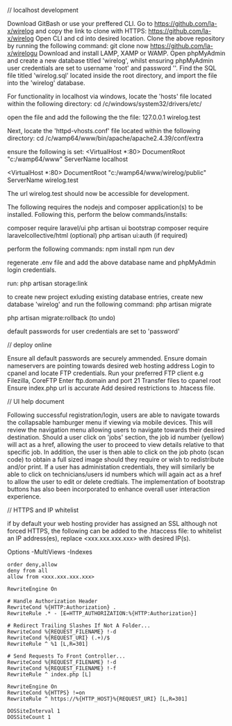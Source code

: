 // localhost development

Download GitBash or use your preffered CLI.
Go to https://github.com/la-x/wirelog and copy the link to clone with HTTPS: https://github.com/la-x/wirelog
Open CLI and cd into desired location.
Clone the above repository by running the following command:
git clone now https://github.com/la-x/wirelogu
Download and install LAMP, XAMP or WAMP.
Open phpMyAdmin and create a new database titled 'wirelog', whilst ensuring phpMyAdmin user credentials are set to username 'root' and password ''.
Find the SQL file titled 'wirelog.sql' located inside the root directory, and import the file into the 'wirelog' database.

For functionality in localhost via windows, locate the 'hosts' file located within the following directory:
cd /c/windows/system32/drivers/etc/

open the file and add the following the the file:
127.0.0.1 wirelog.test

Next, locate the 'httpd-vhosts.conf' file located within the following directory:
cd /c/wamp64/www/bin/apache/apache2.4.39/conf/extra

ensure the following is set:
<VirtualHost *:80>
  DocumentRoot "c:/wamp64/www"
  ServerName localhost
</VirtualHost>

<VirtualHost *:80>
  DocumentRoot "c:/wamp64/www/wirelog/public"
  ServerName wirelog.test
</VirtualHost>

The url wirelog.test should now be accessible for development.

The following requires the nodejs and composer application(s) to be installed. Following this, perform the below commands/installs:

composer require laravel/ui
php artisan ui bootstrap
composer require laravelcollective/html (optional)
php artisan ui:auth (if required)

perform the following commands:
npm install
npm run dev

regenerate .env file and add the above database name and phpMyAdmin login credentials.

run:
php artisan storage:link

to create new project exluding existing database entries, create new database 'wirelog' and run the following command:
php artisan migrate

php artisan migrate:rollback (to undo)

default passwords for user credentials are set to 'password'

// deploy online

Ensure all default passwords are securely ammended.
Ensure domain nameservers are pointing towards desired web hosting address
Login to cpanel and locate FTP credentials.
Run your preferred FTP client e.g Filezilla, CoreFTP
Enter ftp.domain and port 21
Transfer files to cpanel root
Ensure index.php url is accurate
Add desired restrictions to .htacess file.

// UI help document

Following successful registration/login, users are able to navigate towards the collapsable hamburger menu if viewing via mobile devices.
This will review the navigation menu allowing users to navigate towards their desired destination.
Should a user click on 'jobs' section, the job id number (yellow) will act as a href, allowing the user to proceed to view details relative to that specific job.
In addition, the user is then able to click on the job photo (scan code) to obtain a full sized image should they require or wish to redistribute and/or print.
If a user has administation credentials, they will similarly be able to click on technicians/users id numbers which will again act as a href to allow the user to edit or delete credtials.
The implementation of bootstrap buttons has also been incorporated to enhance overall user interaction experience.

// HTTPS and IP whitelist

if by default your web hosting provider has assigned an SSL although not forced HTTPS, the following can be added to the .htaccess file:
to whitelist an IP address(es), replace <xxx.xxx.xxx.xxx> with desired IP(s).

<IfModule mod_rewrite.c>
    <IfModule mod_negotiation.c>
        Options -MultiViews -Indexes
    </IfModule>
    
    order deny,allow
    deny from all
    allow from <xxx.xxx.xxx.xxx>

    RewriteEngine On

    # Handle Authorization Header
    RewriteCond %{HTTP:Authorization} .
    RewriteRule .* - [E=HTTP_AUTHORIZATION:%{HTTP:Authorization}]

    # Redirect Trailing Slashes If Not A Folder...
    RewriteCond %{REQUEST_FILENAME} !-d
    RewriteCond %{REQUEST_URI} (.+)/$
    RewriteRule ^ %1 [L,R=301]

    # Send Requests To Front Controller...
    RewriteCond %{REQUEST_FILENAME} !-d
    RewriteCond %{REQUEST_FILENAME} !-f
    RewriteRule ^ index.php [L]

    RewriteEngine On
    RewriteCond %{HTTPS} !=on
    RewriteRule ^ https://%{HTTP_HOST}%{REQUEST_URI} [L,R=301]
    
    DOSSiteInterval 1
    DOSSiteCount 1

</IfModule>
